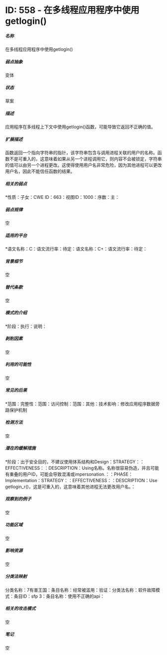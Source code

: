 # ID: 558 - 在多线程应用程序中使用getlogin()
<h5>名称</h5>在多线程应用程序中使用getlogin()
<h5>弱点抽象</h5>变体
<h5>状态</h5>草案
<h5>描述</h5>应用程序在多线程上下文中使用getlogin()函数，可能导致它返回不正确的值。
<h5>扩展描述</h5>函数返回一个指向字符串的指针，该字符串包含与调用进程关联的用户的名称。函数不是可重入的，这意味着如果从另一个进程调用它，则内容不会被锁定，字符串的值可以由另一个进程更改。这使得使用用户名非常危险，因为其他进程可以更改用户名，因此不能信任函数的结果。
<h5>相关的弱点</h5>*性质：子女：CWE ID：663：视图ID：1000：序数：主：
<h5>弱点规律</h5>空
<h5>适用的平台</h5>*语文名称：C：语文流行率：待定：语文名称：C+：语文流行率：待定：
<h5>背景细节</h5>空
<h5>替代条款</h5>空
<h5>模式的介绍</h5>*阶段：执行：说明：
<h5>剥削因素</h5>空
<h5>利用的可能性</h5>空
<h5>常见的后果</h5>*范围：完整性：范围：访问控制：范围：其他：技术影响：修改应用程序数据旁路保护机制
<h5>检测方法</h5>空
<h5>潜在的缓解措施</h5>*阶段：出于安全目的，不建议使用体系结构和Design：STRATEGY：：EFFECTIVENESS：：DESCRIPTION：Using名称。名称很容易伪造，并且可能有重叠的用户ID，可能会导致混淆或impersonation.：：PHASE：Implementation：STRATEGY：：EFFECTIVENESS：：DESCRIPTION：Use getlogin_r()，这是可重入的，这意味着其他进程无法更改用户名。：
<h5>观察到的例子</h5>空
<h5>功能区域</h5>空
<h5>影响资源</h5>空
<h5>分类法映射</h5>分类名称：7有害王国：条目名称：经常被滥用：验证：分类法名称：软件故障模式：条目ID：sfp 3：条目名称：使用不正确的api：
<h5>相关的攻击模式</h5>空
<h5>笔记</h5>空

